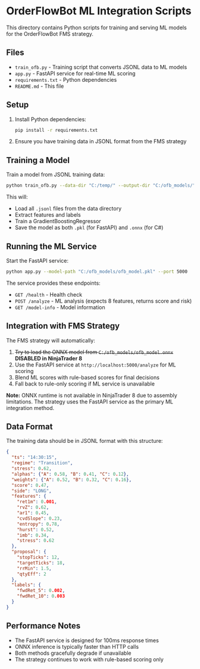 # OrderFlowBot ML Integration Scripts

This directory contains Python scripts for training and serving ML models for the OrderFlowBot FMS strategy.

## Files

- `train_ofb.py` - Training script that converts JSONL data to ML models
- `app.py` - FastAPI service for real-time ML scoring
- `requirements.txt` - Python dependencies
- `README.md` - This file

## Setup

1. Install Python dependencies:
   ```bash
   pip install -r requirements.txt
   ```

2. Ensure you have training data in JSONL format from the FMS strategy

## Training a Model

Train a model from JSONL training data:

```bash
python train_ofb.py --data-dir "C:/temp/" --output-dir "C:/ofb_models/"
```

This will:
- Load all `.jsonl` files from the data directory
- Extract features and labels
- Train a GradientBoostingRegressor
- Save the model as both `.pkl` (for FastAPI) and `.onnx` (for C#)

## Running the ML Service

Start the FastAPI service:

```bash
python app.py --model-path "C:/ofb_models/ofb_model.pkl" --port 5000
```

The service provides these endpoints:
- `GET /health` - Health check
- `POST /analyze` - ML analysis (expects 8 features, returns score and risk)
- `GET /model-info` - Model information

## Integration with FMS Strategy

The FMS strategy will automatically:
1. ~~Try to load the ONNX model from `C:/ofb_models/ofb_model.onnx`~~ **DISABLED in NinjaTrader 8**
2. Use the FastAPI service at `http://localhost:5000/analyze` for ML scoring
3. Blend ML scores with rule-based scores for final decisions
4. Fall back to rule-only scoring if ML service is unavailable

**Note:** ONNX runtime is not available in NinjaTrader 8 due to assembly limitations. The strategy uses the FastAPI service as the primary ML integration method.

## Data Format

The training data should be in JSONL format with this structure:

```json
{
  "ts": "14:30:15",
  "regime": "Transition",
  "stress": 0.62,
  "alphas": {"A": 0.58, "B": 0.41, "C": 0.12},
  "weights": {"A": 0.52, "B": 0.32, "C": 0.16},
  "score": 0.47,
  "side": "LONG",
  "features": {
    "ret1m": 0.001,
    "rvZ": 0.62,
    "ar1": 0.45,
    "cvdSlope": 0.23,
    "entropy": 0.78,
    "hurst": 0.52,
    "imb": 0.34,
    "stress": 0.62
  },
  "proposal": {
    "stopTicks": 12,
    "targetTicks": 18,
    "rrMin": 1.5,
    "qtyEff": 2
  },
  "labels": {
    "fwdRet_5": 0.002,
    "fwdRet_10": 0.003
  }
}
```

## Performance Notes

- The FastAPI service is designed for 100ms response times
- ONNX inference is typically faster than HTTP calls
- Both methods gracefully degrade if unavailable
- The strategy continues to work with rule-based scoring only

